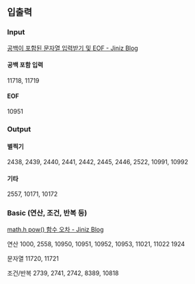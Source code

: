 ## 입출력

### Input

[공백이 포함된 문자열 입력받기 및 EOF - Jiniz Blog](https://devilzcough.github.io/cs/%EA%B3%B5%EB%B0%B1%EC%9D%B4-%ED%8F%AC%ED%95%A8%EB%90%9C-%EB%AC%B8%EC%9E%90%EC%97%B4-%EC%9E%85%EB%A0%A5%EB%B0%9B%EA%B8%B0-%EB%B0%8F-EOF/)

#### 공백 포함 입력
11718,  11719

#### EOF
10951

### Output

#### 별찍기
2438, 2439, 2440, 2441, 2442, 2445, 2446, 2522, 10991, 10992
#### 기타
2557, 10171, 10172

### Basic (연산, 조건, 반복 등)

[math.h pow() 함수 오차 - Jiniz Blog](https://devilzcough.github.io/cs/math.h-pow()-%ED%95%A8%EC%88%98-%EC%98%A4%EC%B0%A8/)

연산
1000, 2558, 10950, 10951, 10952, 10953, 11021, 11022
1924

문자열
11720, 11721

조건/반복
2739, 2741, 2742, 8389, 10818
